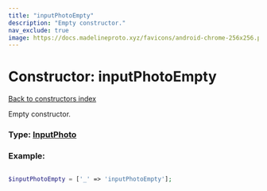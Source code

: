 ```yaml
---
title: "inputPhotoEmpty"
description: "Empty constructor."
nav_exclude: true
image: https://docs.madelineproto.xyz/favicons/android-chrome-256x256.png
---
```

# Constructor: inputPhotoEmpty  
[Back to constructors index](/API_docs/constructors/index.html)



Empty constructor.




### Type: [InputPhoto](/API_docs/types/InputPhoto.html)


### Example:

```php

$inputPhotoEmpty = ['_' => 'inputPhotoEmpty'];
```  
